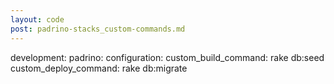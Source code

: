 ```yaml
---
layout: code
post: padrino-stacks_custom-commands.md
---
```



development:
    padrino:
        configuration:
            custom_build_command: rake db:seed
            custom_deploy_command: rake db:migrate
